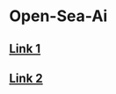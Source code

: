 # Open-Sea-Ai
## <a href="https://a-kriti.github.io/Open-Sea-Ai/">Link 1</a>
## <a href="https://open-sea-ai.netlify.app">Link 2</a>

